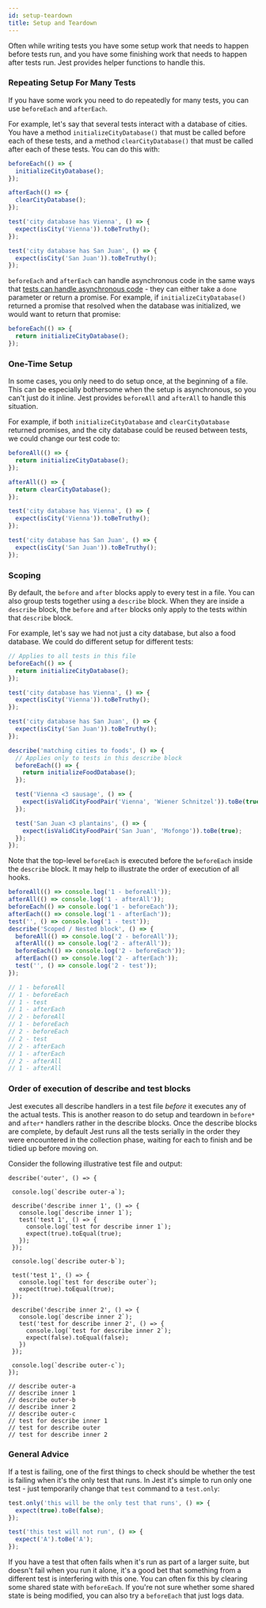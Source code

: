 ```yaml
---
id: setup-teardown
title: Setup and Teardown
---
```


Often while writing tests you have some setup work that needs to happen before
tests run, and you have some finishing work that needs to happen after tests
run. Jest provides helper functions to handle this.

### Repeating Setup For Many Tests

If you have some work you need to do repeatedly for many tests, you can use
`beforeEach` and `afterEach`.

For example, let's say that several tests interact with a database of cities.
You have a method `initializeCityDatabase()` that must be called before each of
these tests, and a method `clearCityDatabase()` that must be called after each
of these tests. You can do this with:

```js
beforeEach(() => {
  initializeCityDatabase();
});

afterEach(() => {
  clearCityDatabase();
});

test('city database has Vienna', () => {
  expect(isCity('Vienna')).toBeTruthy();
});

test('city database has San Juan', () => {
  expect(isCity('San Juan')).toBeTruthy();
});
```

`beforeEach` and `afterEach` can handle asynchronous code in the same ways that
[tests can handle asynchronous code](TestingAsyncCode.md) - they can either take
a `done` parameter or return a promise. For example, if
`initializeCityDatabase()` returned a promise that resolved when the database
was initialized, we would want to return that promise:

```js
beforeEach(() => {
  return initializeCityDatabase();
});
```

### One-Time Setup

In some cases, you only need to do setup once, at the beginning of a file. This
can be especially bothersome when the setup is asynchronous, so you can't just
do it inline. Jest provides `beforeAll` and `afterAll` to handle this situation.

For example, if both `initializeCityDatabase` and `clearCityDatabase` returned
promises, and the city database could be reused between tests, we could change
our test code to:

```js
beforeAll(() => {
  return initializeCityDatabase();
});

afterAll(() => {
  return clearCityDatabase();
});

test('city database has Vienna', () => {
  expect(isCity('Vienna')).toBeTruthy();
});

test('city database has San Juan', () => {
  expect(isCity('San Juan')).toBeTruthy();
});
```

### Scoping

By default, the `before` and `after` blocks apply to every test in a file. You
can also group tests together using a `describe` block. When they are inside a
`describe` block, the `before` and `after` blocks only apply to the tests within
that `describe` block.

For example, let's say we had not just a city database, but also a food
database. We could do different setup for different tests:

```js
// Applies to all tests in this file
beforeEach(() => {
  return initializeCityDatabase();
});

test('city database has Vienna', () => {
  expect(isCity('Vienna')).toBeTruthy();
});

test('city database has San Juan', () => {
  expect(isCity('San Juan')).toBeTruthy();
});

describe('matching cities to foods', () => {
  // Applies only to tests in this describe block
  beforeEach(() => {
    return initializeFoodDatabase();
  });

  test('Vienna <3 sausage', () => {
    expect(isValidCityFoodPair('Vienna', 'Wiener Schnitzel')).toBe(true);
  });

  test('San Juan <3 plantains', () => {
    expect(isValidCityFoodPair('San Juan', 'Mofongo')).toBe(true);
  });
});
```

Note that the top-level `beforeEach` is executed before the `beforeEach` inside
the `describe` block. It may help to illustrate the order of execution of all
hooks.

```js
beforeAll(() => console.log('1 - beforeAll'));
afterAll(() => console.log('1 - afterAll'));
beforeEach(() => console.log('1 - beforeEach'));
afterEach(() => console.log('1 - afterEach'));
test('', () => console.log('1 - test'));
describe('Scoped / Nested block', () => {
  beforeAll(() => console.log('2 - beforeAll'));
  afterAll(() => console.log('2 - afterAll'));
  beforeEach(() => console.log('2 - beforeEach'));
  afterEach(() => console.log('2 - afterEach'));
  test('', () => console.log('2 - test'));
});

// 1 - beforeAll
// 1 - beforeEach
// 1 - test
// 1 - afterEach
// 2 - beforeAll
// 1 - beforeEach
// 2 - beforeEach
// 2 - test
// 2 - afterEach
// 1 - afterEach
// 2 - afterAll
// 1 - afterAll
```

### Order of execution of describe and test blocks

Jest executes all describe handlers in a test file *before* it executes any of the actual tests. This is another reason to do setup and teardown in `before*` and `after*` handlers rather in the describe blocks. Once the describe blocks are complete, by default Jest runs all the tests serially in the order they were encountered in the collection phase, waiting for each to finish and be tidied up before moving on. 

Consider the following illustrative test file and output:

```
describe('outer', () => {

 console.log(`describe outer-a`);
 
 describe('describe inner 1', () => {
   console.log(`describe inner 1`);
   test('test 1', () => {
     console.log(`test for describe inner 1`);
     expect(true).toEqual(true);
   });
 });

 console.log(`describe outer-b`);
 
 test('test 1', () => {
   console.log(`test for describe outer`);
   expect(true).toEqual(true);
 });

 describe('describe inner 2', () => {
   console.log(`describe inner 2`);
   test('test for describe inner 2', () => {
     console.log(`test for describe inner 2`);
     expect(false).toEqual(false);
   })
 });
 
 console.log(`describe outer-c`);
});

// describe outer-a
// describe inner 1
// describe outer-b
// describe inner 2
// describe outer-c
// test for describe inner 1
// test for describe outer
// test for describe inner 2
```

### General Advice

If a test is failing, one of the first things to check should be whether the
test is failing when it's the only test that runs. In Jest it's simple to run
only one test - just temporarily change that `test` command to a `test.only`:

```js
test.only('this will be the only test that runs', () => {
  expect(true).toBe(false);
});

test('this test will not run', () => {
  expect('A').toBe('A');
});
```

If you have a test that often fails when it's run as part of a larger suite, but
doesn't fail when you run it alone, it's a good bet that something from a
different test is interfering with this one. You can often fix this by clearing
some shared state with `beforeEach`. If you're not sure whether some shared
state is being modified, you can also try a `beforeEach` that just logs data.
